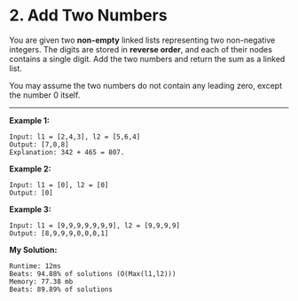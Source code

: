 # 2. Add Two Numbers

You are given two **non-empty** linked lists representing two non-negative integers. The digits are stored in **reverse order**, and each of their nodes contains a single digit. Add the two numbers and return the sum as a linked list.

You may assume the two numbers do not contain any leading zero, except the number 0 itself.

---

**Example 1:**

	Input: l1 = [2,4,3], l2 = [5,6,4]
	Output: [7,0,8]
	Explanation: 342 + 465 = 807.

**Example 2:**

	Input: l1 = [0], l2 = [0]
	Output: [0]

**Example 3:**

	Input: l1 = [9,9,9,9,9,9,9], l2 = [9,9,9,9]
	Output: [8,9,9,9,0,0,0,1]

**My Solution:**

	Runtime: 12ms
	Beats: 94.88% of solutions (O(Max(l1,l2)))
	Memory: 77.38 mb
	Beats: 89.89% of solutions

